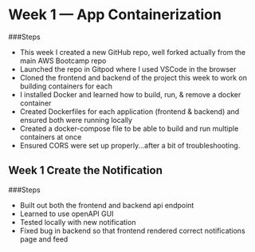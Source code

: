 # Week 1 — App Containerization

###Steps

- This week I created a new GitHub repo, well forked actually from the main AWS Bootcamp repo
- Launched the repo in Gitpod where I used VSCode in the browser
- Cloned the frontend and backend of the project this week to work on building containers for each
- I installed Docker and learned how to build, run, & remove a docker container
- Created Dockerfiles for each application (frontend & backend) and ensured both were running locally
- Created a docker-compose file to be able to build and run multiple containers at once
- Ensured CORS were set up properly...after a bit of troubleshooting. 

## Week 1 Create the Notification 

###Steps

- Built out both the frontend and backend api endpoint
- Learned to use openAPI GUI
- Tested locally with new notification
- Fixed bug in backend so that frontend rendered correct notifications page and feed
